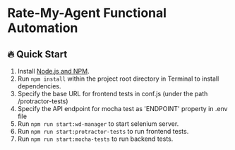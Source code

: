 # Rate-My-Agent Functional Automation

## 🔥 Quick Start

 1. Install [Node.js and NPM](https://nodejs.org).
 2. Run `npm install` within the project root directory in Terminal to install dependencies.
 3. Specify the base URL for frontend tests in conf.js (under the path  /protractor-tests)
 4. Specify the API endpoint for mocha test as 'ENDPOINT' property in .env file
 5. Run `npm run start:wd-manager` to start selenium server.
 6. Run `npm run start:protractor-tests` to run frontend tests.
 7. Run `npm run start:mocha-tests` to run backend tests. 
